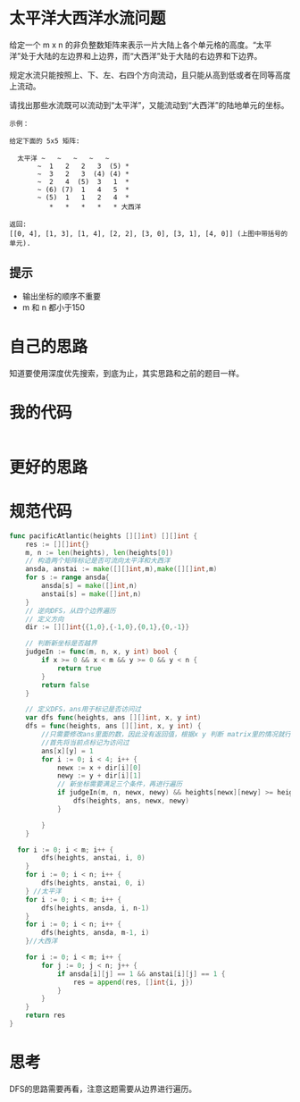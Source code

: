 # 太平洋大西洋水流问题

给定一个 m x n 的非负整数矩阵来表示一片大陆上各个单元格的高度。“太平洋”处于大陆的左边界和上边界，而“大西洋”处于大陆的右边界和下边界。

规定水流只能按照上、下、左、右四个方向流动，且只能从高到低或者在同等高度上流动。

请找出那些水流既可以流动到“太平洋”，又能流动到“大西洋”的陆地单元的坐标。

```
示例：

给定下面的 5x5 矩阵:

  太平洋 ~   ~   ~   ~   ~ 
       ~  1   2   2   3  (5) *
       ~  3   2   3  (4) (4) *
       ~  2   4  (5)  3   1  *
       ~ (6) (7)  1   4   5  *
       ~ (5)  1   1   2   4  *
          *   *   *   *   * 大西洋

返回:
[[0, 4], [1, 3], [1, 4], [2, 2], [3, 0], [3, 1], [4, 0]] (上图中带括号的单元).
```

## 提示

- 输出坐标的顺序不重要
- m 和 n 都小于150

# 自己的思路

知道要使用深度优先搜索，到底为止，其实思路和之前的题目一样。

# 我的代码

```go

```

# 更好的思路



# 规范代码

```go
func pacificAtlantic(heights [][]int) [][]int {
    res := [][]int{}
    m, n := len(heights), len(heights[0])
    // 构造两个矩阵标记是否可流向太平洋和大西洋
    ansda, anstai := make([][]int,m),make([][]int,m)
    for s := range ansda{
        ansda[s] = make([]int,n)
        anstai[s] = make([]int,n)
    }
    // 逆向DFS，从四个边界遍历
    // 定义方向
    dir := [][]int{{1,0},{-1,0},{0,1},{0,-1}}

    // 判断新坐标是否越界
    judgeIn := func(m, n, x, y int) bool {
		if x >= 0 && x < m && y >= 0 && y < n {
			return true
		}
		return false
	}

    // 定义DFS，ans用于标记是否访问过
    var dfs func(heights, ans [][]int, x, y int)
    dfs = func(heights, ans [][]int, x, y int) {
		//只需要修改ans里面的数，因此没有返回值，根据x y 判断 matrix里的情况就行了
		//首先将当前点标记为访问过
		ans[x][y] = 1
		for i := 0; i < 4; i++ {
			newx := x + dir[i][0]
			newy := y + dir[i][1]
			// 新坐标需要满足三个条件，再进行遍历
			if judgeIn(m, n, newx, newy) && heights[newx][newy] >= heights[x][y] && ans[newx][newy] == 0 {
				dfs(heights, ans, newx, newy)
			}

		}
	}

  for i := 0; i < m; i++ {
		dfs(heights, anstai, i, 0)
	}
	for i := 0; i < n; i++ {
		dfs(heights, anstai, 0, i)
	} //太平洋
	for i := 0; i < m; i++ {
		dfs(heights, ansda, i, n-1)
	}
	for i := 0; i < n; i++ {
		dfs(heights, ansda, m-1, i)
	}//大西洋

    for i := 0; i < m; i++ {
		for j := 0; j < n; j++ {
			if ansda[i][j] == 1 && anstai[i][j] == 1 {
				res = append(res, []int{i, j})
			}
		}
	}
	return res
}
```

# 思考

DFS的思路需要再看，注意这题需要从边界进行遍历。

